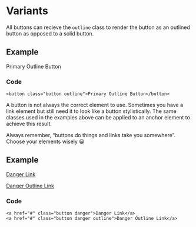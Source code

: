 Variants
========

All buttons can recieve the `outline` class to render the button as an outlined button as opposed to a solid button.

Example
-------

Primary Outline Button

### Code

    <button class="button outline">Primary Outline Button</button>

A button is not always the correct element to use. Sometimes you have a link element but still need it to look like a button stylistically. The same classes used in the examples above can be applied to an anchor element to achieve this result.

Always remember, “buttons do things and links take you somewhere”. Choose your elements wisely 😀

Example
-------

<a href="#" class="button danger">Danger Link</a>

<a href="#" class="button danger outline">Danger Outline Link</a>

### Code

    <a href="#" class="button danger">Danger Link</a>
    <a href="#" class="button danger outline">Danger Outline Link</a>
